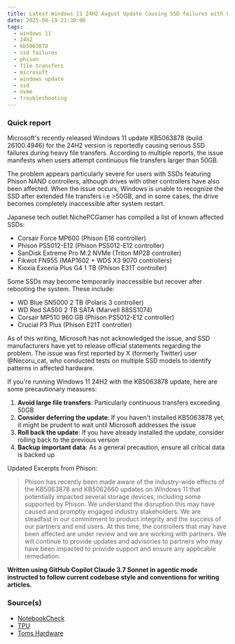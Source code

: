 ```yaml
---
title: Latest Windows 11 24H2 August Update Causing SSD failures with CU KB5063878
date: 2025-08-19 21:30:00
tags:
  - windows 11
  - 24h2
  - kb5063878
  - ssd failures
  - phison
  - file transfers
  - microsoft
  - windows update
  - ssd
  - nvme
  - troubleshooting
---
```


### Quick report

Microsoft\'s recently released Windows 11 update KB5063878 (build 26100.4946) for the 24H2 version is reportedly causing serious SSD failures during heavy file transfers. According to multiple reports, the issue manifests when users attempt continuous file transfers larger than 50GB.
<!-- more -->

The problem appears particularly severe for users with SSDs featuring Phison NAND controllers, although drives with other controllers have also been affected. When the issue occurs, Windows is unable to recognize the SSD after extended file transfers i.e >50GB, and in some cases, the drive becomes completely inaccessible after system restart.

Japanese tech outlet NichePCGamer has compiled a list of known affected SSDs:

- Corsair Force MP600 (Phison E16 controller)
- Phison PS5012-E12 (Phison PS5012-E12 controller)
- SanDisk Extreme Pro M.2 NVMe (Triton MP28 controller)
- Fikwot FN955 (MAP1602 + WDS X3 9070 controllers)
- Kioxia Exceria Plus G4 1 TB (Phison E31T controller)

Some SSDs may become temporarily inaccessible but recover after rebooting the system. These include:

- WD Blue SN5000 2 TB (Polaris 3 controller)
- WD Red SA500 2 TB SATA (Marvell 88SS1074)
- Corsair MP510 960 GB (Phison PS5012-E12 controller)
- Crucial P3 Plus (Phison E21T controller)

As of this writing, Microsoft has not acknowledged the issue, and SSD manufacturers have yet to release official statements regarding the problem. The issue was first reported by X (formerly Twitter) user @Necoru_cat, who conducted tests on multiple SSD models to identify patterns in affected hardware.

If you're running Windows 11 24H2 with the KB5063878 update, here are some precautionary measures:

1. **Avoid large file transfers**: Particularly continuous transfers exceeding 50GB
2. **Consider deferring the update**: If you haven\'t installed KB5063878 yet, it might be prudent to wait until Microsoft addresses the issue
3. **Roll back the update**: If you have already installed the update, consider rolling back to the previous version
4. **Backup important data**: As a general precaution, ensure all critical data is backed up

Updated Excerpts from Phison:

> Phison has recently been made aware of the industry-wide effects of the KB5063878 and KB5062660 updates on Windows 11 that potentially impacted several storage devices, including some supported by Phison. We understand the disruption this may have caused and promptly engaged industry stakeholders. We are steadfast in our commitment to product integrity and the success of our partners and end users. At this time, the controllers that may have been affected are under review and we are working with partners. We will continue to provide updates and advisories to partners who may have been impacted to provide support and ensure any applicable remediation.

**Written using GitHub Copilot Claude 3.7 Sonnet in agentic mode instructed to follow current codebase style and conventions for writing articles.**

### Source(s)

- [NotebookCheck][def]
- [TPU][def2]
- [Toms Hardware][def3]


[def]: https://www.notebookcheck.net/Latest-Windows-11-update-reportedly-triggers-SSD-failures-during-heavy-file-transfers.1089249.0.html
[def2]: https://www.techpowerup.com/340032/microsoft-windows-11-24h2-update-may-cause-ssd-failures
[def3]: https://www.tomshardware.com/pc-components/ssds/latest-windows-11-security-patch-might-be-breaking-ssds-under-heavy-workloads-users-report-disappearing-drives-following-file-transfers-including-some-that-cannot-be-recovered-after-a-reboot
